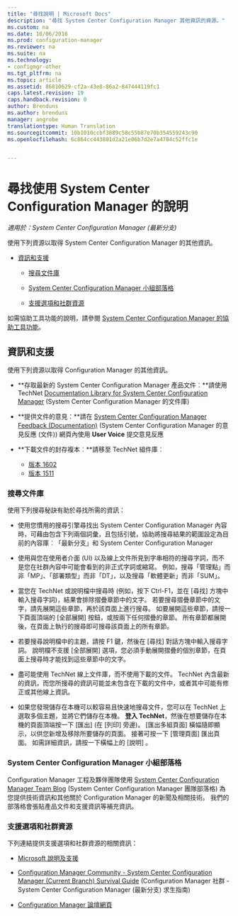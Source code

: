 ```yaml
---
title: "尋找說明 | Microsoft Docs"
description: "尋找 System Center Configuration Manager 其他資訊的資源。"
ms.custom: na
ms.date: 10/06/2016
ms.prod: configuration-manager
ms.reviewer: na
ms.suite: na
ms.technology:
- configmgr-other
ms.tgt_pltfrm: na
ms.topic: article
ms.assetid: 86810629-cf2a-43e8-86a2-847444119fc1
caps.latest.revision: 19
caps.handback.revision: 0
author: Brenduns
ms.author: brenduns
manager: angrobe
translationtype: Human Translation
ms.sourcegitcommit: 10b1010ccbf3889c58c55b87e70b354559243c90
ms.openlocfilehash: 6c864cc443801d2a21e06b7d2e7a4784c52ffc1e


---
```

# <a name="find-help-for-using-system-center-configuration-manager"></a>尋找使用 System Center Configuration Manager 的說明

*適用於：System Center Configuration Manager (最新分支)*

使用下列資源以取得 System Center Configuration Manager 的其他資訊。  

-   [資訊和支援](#bkmk_Info)  

    -   [搜尋文件庫](#BKMK_SearchTips)  

    -   [System Center Configuration Manager 小組部落格](#BKMK_ProductGroupBlog)  

    -   [支援選項和社群資源](#BKMK_SupportOptions)

  如需協助工具功能的說明，請參閱 [System Center Configuration Manager 的協助工具功能](../../core/understand/accessibility-features.md)。

##  <a name="a-namebkmkinfoa-information-and-support"></a><a name="bkmk_Info"></a> 資訊和支援  
 使用下列資源以取得 Configuration Manager 的其他資訊。  

-   **存取最新的 System Center Configuration Manager 產品文件︰**請使用 TechNet [Documentation Library for System Center Configuration Manager](http://go.microsoft.com/fwlink/p/?LinkId=691974) (System Center Configuration Manager 的文件庫)  

-   **提供文件的意見：**請在 [System Center Configuration Manager Feedback (Documentation)](https://configurationmanager.uservoice.com/forums/300492-ideas/category/112371-documentation) (System Center Configuration Manager 的意見反應 (文件)) 網頁內使用 **User Voice** 提交意見反應  

-   **下載文件的封存複本︰**請移至 TechNet 組件庫︰

    - [版本 1602](https://gallery.technet.microsoft.com/documentation-for-system-ea90eaf1)
    - [版本 1511](https://gallery.technet.microsoft.com/documentation-for-system-ea90eaf1)

###  <a name="a-namebkmksearchtipsa-search-the-documentation-library"></a><a name="BKMK_SearchTips"></a> 搜尋文件庫  
 使用下列搜尋秘訣有助於尋找所需的資訊：  

-   使用您慣用的搜尋引擎尋找出 System Center Configuration Manager 內容時，可藉由包含下列兩個詞彙，且包括引號，協助將搜尋結果的範圍設定為目前的內容庫︰「最新分支」和 System Center Configuration Manager  

-   使用與您在使用者介面 (UI) 以及線上文件所見到字串相符的搜尋字詞，而不是您在社群內容中可能會看到的非正式字詞或縮寫。 例如，搜尋「管理點」而非「MP」、「部署類型」而非「DT」，以及搜尋「軟體更新」而非「SUM」。  

-   當您在 TechNet 或說明檔中搜尋時 (例如，按下 Ctrl-F1，並在 [尋找]  方塊中輸入搜尋字詞)，結果會排除摺疊章節中的文字。 若要搜尋摺疊章節中的文字，請先展開這些章節，再於該頁面上進行搜尋。 如要展開這些章節，請按一下頁面頂端的 [全部展開]  按鈕，或按兩下任何摺疊的章節。 所有章節都展開後，在頁面上執行的搜尋即可搜尋該頁面上的所有章節。  

-   若要搜尋說明檔中的主題，請按 F1 鍵，然後在 [尋找]  對話方塊中輸入搜尋字詞。 說明檔不支援 [全部展開]  選項，您必須手動展開摺疊的個別章節，在頁面上搜尋時才能找到這些章節中的文字。  

-   盡可能使用 TechNet 線上文件庫，而不使用下載的文件。 TechNet 內含最新的資訊，而您所搜尋的資訊可能並未包含在下載的文件中，或者其中可能有修正或其他線上資訊。  

-   如果您發現儲存在本機可以較容易且快速地搜尋文件，您可以在 TechNet 上選取多個主題，並將它們儲存在本機。 **登入 TechNet**，然後在想要儲存在本機的頁面頂端按一下 [匯出]  (在 [列印] 旁邊)。 [匯出多組頁面]  橫幅隨即顯示，以供您新增及移除所要儲存的頁面。 接著可按一下 [管理頁面]  匯出頁面。 如需詳細資訊，請按一下橫幅上的 [說明]  。  

###  <a name="a-namebkmkproductgroupbloga-the-system-center-configuration-manager-team-blog"></a><a name="BKMK_ProductGroupBlog"></a> System Center Configuration Manager 小組部落格  
 Configuration Manager 工程及夥伴團隊使用 [System Center Configuration Manager Team Blog](http://go.microsoft.com/fwlink/?LinkId=191941) (System Center Configuration Manager 團隊部落格) 為您提供技術資訊和其他關於 Configuration Manager 的新聞及相關技術。 我們的部落格會張貼產品文件和支援資訊等補充資訊。  

###  <a name="a-namebkmksupportoptionsa-support-options-and-community-resources"></a><a name="BKMK_SupportOptions"></a> 支援選項和社群資源  
 下列連結提供支援選項和社群資源的相關資訊：  

-   [Microsoft 說明及支援](http://go.microsoft.com/fwlink/?LinkId=243064)  

-   [Configuration Manager Community - System Center Configuration Manager (Current Branch) Survival Guide](http://social.technet.microsoft.com/wiki/contents/articles/33035.system-center-configuration-manager-current-branch-survival-guide.aspx ) (Configuration Manager 社群 - System Center Configuration Manager (最新分支) 求生指南)  

-   [Configuration Manager 論壇網頁](https://social.technet.microsoft.com/Forums/en-US/home?category=ConfigMgrCB)  



<!--HONumber=Dec16_HO3-->


